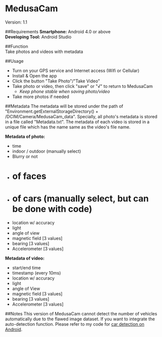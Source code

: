 # MedusaCam  
Version: 1.1

##Requirements
**Smartphone:** Android 4.0 or above  
**Developing Tool:**  Android Studio

##Function  
Take photos and videos with metadata

##Usage
- Turn on your GPS service and Internet access (Wifi or Cellular)
- Install & Open the app
- Click the button "Take Photo"/"Take Video"
- Take photo or video, then click "save" or "√" to return to MedusaCam 
	- *Keep phone stable when saving photo/video*
- Take more photos if needed

##Metadata 
The metadata will be stored under the path of "Environment.getExternalStorageDirectory() + /DCIM/Camera/MedusaCam_data". Specially, all photo's metadata is stored in a file called "Metadata.txt". The metadata of each video is stored in a unique file which has the name same as the video's file name.  

**Metadata of photo:**
- time
- indoor / outdoor (manually select)
- Blurry or not
- # of faces
- # of cars (manually select, but can be done with code)
- location w/ accuracy 
- light
- angle of view
- magnetic field [3 values]
- bearing [3 values]
- Accelerometer [3 values]

**Metadata of video:**
- start/end time
- timestamp (every 10ms) 
- location w/ accuracy 
- light
- angle of View
- magnetic field [3 values]
- bearing [3 values]
- Accelerometer [3 values]

##Notes
This version of MedusaCam cannot detect the number of vehicles automatically due to the flawed image dataset. If you want to integrate the auto-detection function. Please refer to my code for [car detection on Android](http://www.youtube.com/watch?v=jL1dGA21ciA).